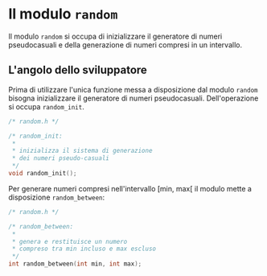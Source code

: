 # Il modulo `random`

Il modulo `random` si occupa di inizializzare il generatore
di numeri pseudocasuali e della generazione di numeri compresi in un intervallo.

## L'angolo dello sviluppatore
Prima di utilizzare l'unica funzione messa a disposizione dal modulo
`random` bisogna inizializzare il generatore di numeri
pseudocasuali. Dell'operazione si occupa `random_init`.
```c
/* random.h */

/* random_init:
 *
 * inizializza il sistema di generazione
 * dei numeri pseudo-casuali
 */
void random_init();
```

Per generare numeri compresi nell'intervallo [min, max[ il
modulo mette a disposizione `random_between`:
```c
/* random.h */

/* random_between:
 *
 * genera e restituisce un numero
 * compreso tra min incluso e max escluso
 */
int random_between(int min, int max);
```
